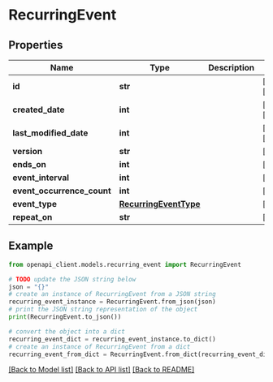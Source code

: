 # RecurringEvent


## Properties

Name | Type | Description | Notes
------------ | ------------- | ------------- | -------------
**id** | **str** |  | [optional] [readonly] 
**created_date** | **int** |  | [optional] [readonly] 
**last_modified_date** | **int** |  | [optional] [readonly] 
**version** | **str** |  | [optional] 
**ends_on** | **int** |  | [optional] 
**event_interval** | **int** |  | [optional] 
**event_occurrence_count** | **int** |  | [optional] 
**event_type** | [**RecurringEventType**](RecurringEventType.md) |  | [optional] 
**repeat_on** | **str** |  | [optional] 

## Example

```python
from openapi_client.models.recurring_event import RecurringEvent

# TODO update the JSON string below
json = "{}"
# create an instance of RecurringEvent from a JSON string
recurring_event_instance = RecurringEvent.from_json(json)
# print the JSON string representation of the object
print(RecurringEvent.to_json())

# convert the object into a dict
recurring_event_dict = recurring_event_instance.to_dict()
# create an instance of RecurringEvent from a dict
recurring_event_from_dict = RecurringEvent.from_dict(recurring_event_dict)
```
[[Back to Model list]](../README.md#documentation-for-models) [[Back to API list]](../README.md#documentation-for-api-endpoints) [[Back to README]](../README.md)


